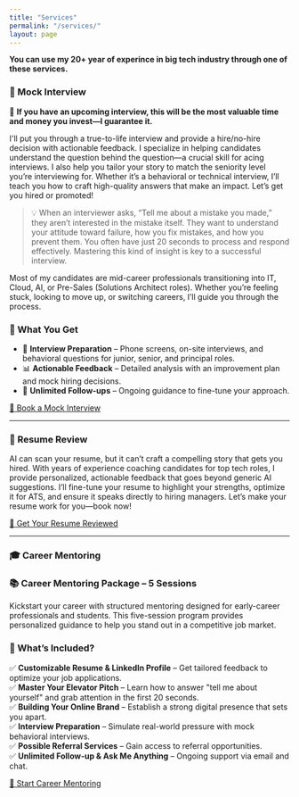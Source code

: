 ```yaml
---
title: "Services"
permalink: "/services/"
layout: page
---
```

**You can use my 20+ year of experince in big tech industry through one of these services.**

### 🚀 Mock Interview

🎯 **If you have an upcoming interview, this will be the most valuable time and money you invest—I guarantee it.**

I'll put you through a true-to-life interview and provide a hire/no-hire decision with actionable feedback.
I specialize in helping candidates understand the question behind the question—a crucial skill for acing interviews. I also help you tailor your story to match the seniority level you’re interviewing for. Whether it’s a behavioral or technical interview, I’ll teach you how to craft high-quality answers that make an impact. Let’s get you hired or promoted!

> 💡 When an interviewer asks, “Tell me about a mistake you made,” they aren’t interested in the mistake itself. They want to understand your attitude toward failure, how you fix mistakes, and how you prevent them. You often have just 20 seconds to process and respond effectively. Mastering this kind of insight is key to a successful interview.

Most of my candidates are mid-career professionals transitioning into IT, Cloud, AI, or Pre-Sales (Solutions Architect roles). Whether you’re feeling stuck, looking to move up, or switching careers, I’ll guide you through the process.

### 📌 What You Get

- 🎤 **Interview Preparation** – Phone screens, on-site interviews, and behavioral questions for junior, senior, and principal roles.
- 📊 **Actionable Feedback** – Detailed analysis with an improvement plan and mock hiring decisions.
- 🔄 **Unlimited Follow-ups** – Ongoing guidance to fine-tune your approach.

[📅 Book a Mock Interview](https://topmate.io/ekhiyami/1469939)

---

### 📄 Resume Review

AI can scan your resume, but it can’t craft a compelling story that gets you hired. With years of experience coaching candidates for top tech roles, I provide personalized, actionable feedback that goes beyond generic AI suggestions. I’ll fine-tune your resume to highlight your strengths, optimize it for ATS, and ensure it speaks directly to hiring managers. Let’s make your resume work for you—book now!

[📝 Get Your Resume Reviewed](https://topmate.io/ekhiyami/1469822)

---

### 🎓 Career Mentoring

### 📚 Career Mentoring Package – 5 Sessions

Kickstart your career with structured mentoring designed for early-career professionals and students. This five-session program provides personalized guidance to help you stand out in a competitive job market.

### 📌 What’s Included?

✅ **Customizable Resume & LinkedIn Profile** – Get tailored feedback to optimize your job applications.  
✅ **Master Your Elevator Pitch** – Learn how to answer "tell me about yourself" and grab attention in the first 20 seconds.  
✅ **Building Your Online Brand** – Establish a strong digital presence that sets you apart.  
✅ **Interview Preparation** – Simulate real-world pressure with mock behavioral interviews.  
✅ **Possible Referral Services** – Gain access to referral opportunities.  
✅ **Unlimited Follow-up & Ask Me Anything** – Ongoing support via email and chat.

[🎯 Start Career Mentoring](https://topmate.io/ekhiyami/1471426)
